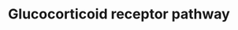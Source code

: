 ---
annotations:
- id: PW:0000003
  parent: signaling pathway
  type: Pathway Ontology
  value: signaling pathway
- id: PW:0000782
  parent: signaling pathway
  type: Pathway Ontology
  value: glucocorticoid signaling pathway
authors:
- Riannefijten
- MaintBot
- Khanspers
- Fehrhart
- Egonw
- AlexanderPico
- Eweitz
citedin:
- link: PMC9664052
  title: Systems biology approach reveals a common molecular basis for COVID-19 and
    non-alcoholic fatty liver disease (NAFLD) (2022)
- link: 10.1038/s41416-023-02140-1
  title: Transcriptome analysis of newly established carboplatin-resistant ovarian
    cancer cell model reveals genes shared by drug resistance and drug-induced EMT
    (2023)
- link: PMC12198134
  title: Investigation of the relationship between chronic hepatitis B and tuberculosis
    using bioinformatics and systems biology approaches (2025)
- link: PMC10476796
  title: Demonstration of the impact of COVID-19 on metabolic associated fatty liver
    disease by bioinformatics and system biology approach (2023)
- link: 10.2174/1389200214666131118234138
  title: Pathways for Ligand Activated Nuclear Receptors to Unravel the Genomic Responses
    Induced by Hepatotoxicants (2013)
communities: []
description: The glucocorticoid receptor (GR, a.k.a. NR3C1) is a nuclear receptor
  that is activated upon binding of cortisol or glucocorticoids. It mainly regulates
  gene expression of several groups of genes in two ways. It can stimulate anti-inflammatory
  genes, or inhibit the transcription of pro-inflammatory genes.
last-edited: 2024-08-07
ndex: 4c928dee-8b66-11eb-9e72-0ac135e8bacf
organisms:
- Homo sapiens
redirect_from:
- /index.php/Pathway:WP2880
- /instance/WP2880
- /instance/WP2880_r135147
revision: r135147
schema-jsonld:
- '@context': https://schema.org/
  '@id': https://wikipathways.github.io/pathways/WP2880.html
  '@type': Dataset
  creator:
    '@type': Organization
    name: WikiPathways
  description: The glucocorticoid receptor (GR, a.k.a. NR3C1) is a nuclear receptor
    that is activated upon binding of cortisol or glucocorticoids. It mainly regulates
    gene expression of several groups of genes in two ways. It can stimulate anti-inflammatory
    genes, or inhibit the transcription of pro-inflammatory genes.
  keywords:
  - ABHD2
  - AKAP13
  - ALOX5AP
  - AMIGO2
  - ANGPTL4
  - ANKRD1
  - ARL5B
  - B3GNT5
  - BHLHE40
  - BIRC2
  - BIRC3
  - CCL2
  - CCL20
  - CDC42EP3
  - CDKN1C
  - CPEB4
  - CUL1
  - CXCR7
  - DNAJC15
  - DNER
  - EDN2
  - ENC1
  - EPB41L4B
  - ETNK2
  - FGD4
  - FGFBP1
  - GADD45B
  - GPR115
  - GPR153
  - GR ligand
  - HSP90AA1
  - IL11
  - JUN
  - KTN1
  - LRRC8A
  - Ligand
  - MFGE8
  - MGAM
  - MT1IP
  - NAV3
  - NFKB2
  - NR1I2
  - NR1I3
  - NR3C1
  - PDE4B
  - PLK2
  - PMP2
  - POU5F1
  - PPP1R14C
  - PRRG4
  - PTGES3
  - PTGS2
  - RGS2
  - RXRA
  - S100P
  - SCNN1A
  - SDPR
  - SEC14L1
  - SERPINB9
  - SERTAD2
  - SLC19A2
  - SLC26A2
  - SNAI2
  - SPINK13
  - SPRY1
  - SRGN
  - STOM
  - TGFBR3
  - THBD
  - TNFAIP3
  - TNS4
  - TSC22D3
  - ZIC2
  license: CC0
  name: Glucocorticoid receptor pathway
seo: CreativeWork
title: Glucocorticoid receptor pathway
wpid: WP2880
---